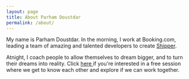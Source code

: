 ```yaml
---
layout: page
title: About Parham Doustdar
permalink: /about/
---
```


My name is Parham Doustdar. In the morning, I work at Booking.com, leading a team of amazing and talented developers to create [Shipper](https://github.com/bookingcom/shipper).

Atnight, I coach people to allow themselves to dream bigger, and to
turn their dreams into reality. Click [here ](/coaching/) if you're
interested in a free session where we get to know each other and
explore if we can work together.
